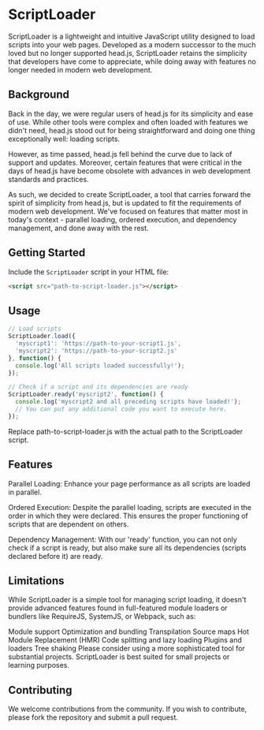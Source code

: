 # ScriptLoader

ScriptLoader is a lightweight and intuitive JavaScript utility designed to load scripts into your web pages. Developed as a modern successor to the much loved but no longer supported head.js, ScriptLoader retains the simplicity that developers have come to appreciate, while doing away with features no longer needed in modern web development.

## Background

Back in the day, we were regular users of head.js for its simplicity and ease of use. While other tools were complex and often loaded with features we didn't need, head.js stood out for being straightforward and doing one thing exceptionally well: loading scripts.

However, as time passed, head.js fell behind the curve due to lack of support and updates. Moreover, certain features that were critical in the days of head.js have become obsolete with advances in web development standards and practices.

As such, we decided to create ScriptLoader, a tool that carries forward the spirit of simplicity from head.js, but is updated to fit the requirements of modern web development. We've focused on features that matter most in today's context - parallel loading, ordered execution, and dependency management, and done away with the rest.

## Getting Started

Include the `ScriptLoader` script in your HTML file:

```html
<script src="path-to-script-loader.js"></script>
```

## Usage

```javascript
// Load scripts
ScriptLoader.load({
  'myscript1': 'https://path-to-your-script1.js',
  'myscript2': 'https://path-to-your-script2.js'
}, function() {
  console.log('All scripts loaded successfully!');
});

// Check if a script and its dependencies are ready
ScriptLoader.ready('myscript2', function() {
  console.log('myscript2 and all preceding scripts have loaded!');
  // You can put any additional code you want to execute here.
});
```

Replace path-to-script-loader.js with the actual path to the ScriptLoader script.

## Features
Parallel Loading: Enhance your page performance as all scripts are loaded in parallel.

Ordered Execution: Despite the parallel loading, scripts are executed in the order in which they were declared. This ensures the proper functioning of scripts that are dependent on others.

Dependency Management: With our 'ready' function, you can not only check if a script is ready, but also make sure all its dependencies (scripts declared before it) are ready.

## Limitations
While ScriptLoader is a simple tool for managing script loading, it doesn't provide advanced features found in full-featured module loaders or bundlers like RequireJS, SystemJS, or Webpack, such as:

Module support
Optimization and bundling
Transpilation
Source maps
Hot Module Replacement (HMR)
Code splitting and lazy loading
Plugins and loaders
Tree shaking
Please consider using a more sophisticated tool for substantial projects. ScriptLoader is best suited for small projects or learning purposes.

## Contributing
We welcome contributions from the community. If you wish to contribute, please fork the repository and submit a pull request.

